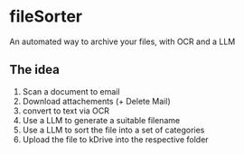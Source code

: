 # fileSorter
An automated way to archive your files, with OCR and a LLM

## The idea
1. Scan a document to email
2. Download attachements (+ Delete Mail)
3. convert to text via OCR
4. Use a LLM to generate a suitable filename
5. Use a LLM to sort the file into a set of categories
6. Upload the file to kDrive into the respective folder

